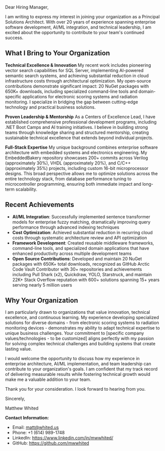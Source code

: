 Dear Hiring Manager,

I am writing to express my interest in joining your organization as a Principal Solutions Architect. With over 20 years of experience spanning enterprise software development, AI/ML integration, and technical leadership, I am excited about the opportunity to contribute to your team's continued success.

## What I Bring to Your Organization

**Technical Excellence & Innovation**
My recent work includes pioneering vector search capabilities for SQL Server, implementing AI-powered semantic search systems, and achieving substantial reduction in cloud infrastructure costs through architectural optimization. My open-source contributions demonstrate significant impact: 20 NuGet packages with 650K+ downloads, including specialized command-line tools and domain-specific applications for electronic scoring systems and radiation monitoring. I specialize in bridging the gap between cutting-edge technology and practical business solutions.

**Proven Leadership & Mentorship**
As a Centers of Excellence Lead, I have established comprehensive professional development programs, including .NET Boot Camps and AI training initiatives. I believe in building strong teams through knowledge sharing and structured mentorship, creating sustainable technical excellence that extends beyond individual projects.

**Full-Stack Expertise**
My unique background combines enterprise software architecture with embedded systems and electronics engineering. My EmbeddedBakery repository showcases 200+ commits across Verilog (approximately 30%), VHDL (approximately 20%), and C/C++ (approximately 35%) projects, including custom 16-bit microprocessor designs. This broad perspective allows me to optimize solutions across the entire technology stack, from database performance tuning to microcontroller programming, ensuring both immediate impact and long-term scalability.

## Recent Achievements

- **AI/ML Integration**: Successfully implemented sentence transformer models for enterprise fuzzy matching, dramatically improving query performance through advanced indexing techniques
- **Cost Optimization**: Achieved substantial reduction in recurring cloud costs through systematic architecture review and API optimization
- **Framework Development**: Created reusable middleware frameworks, command-line tools, and specialized domain applications that have enhanced productivity across multiple development teams
- **Open Source Contributions**: Developed and maintain 20 NuGet packages with 650K+ total downloads, recognized as GitHub Arctic Code Vault Contributor with 30+ repositories and achievements including Pull Shark (x2), Quickdraw, YOLO, Starstruck, and maintain 22K+ Stack Overflow reputation with 600+ solutions spanning 15+ years serving nearly 5 million users

## Why Your Organization

I am particularly drawn to organizations that value innovation, technical excellence, and continuous learning. My experience developing specialized solutions for diverse domains - from electronic scoring systems to radiation monitoring devices - demonstrates my ability to adapt technical expertise to unique business challenges. Your commitment to [specific company values/technologies - to be customized] aligns perfectly with my passion for solving complex technical challenges and building systems that create lasting value.

I would welcome the opportunity to discuss how my experience in enterprise architecture, AI/ML implementation, and team leadership can contribute to your organization's goals. I am confident that my track record of delivering measurable results while fostering technical growth would make me a valuable addition to your team.

Thank you for your consideration. I look forward to hearing from you.

Sincerely,

Matthew Whited

**Contact Information:**
- Email: matt@whited.us
- Phone: +1 (614) 989-1748
- LinkedIn: https://www.linkedin.com/in/mwwhited/
- GitHub: https://github.com/mwwhited